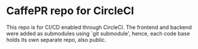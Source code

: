 # CaffePR repo for CircleCI

This repo is for CI/CD enabled through CircleCI. The frontend and backend were added as submodules using `git submodule', hence, each code base holds its own separate repo, also public.
